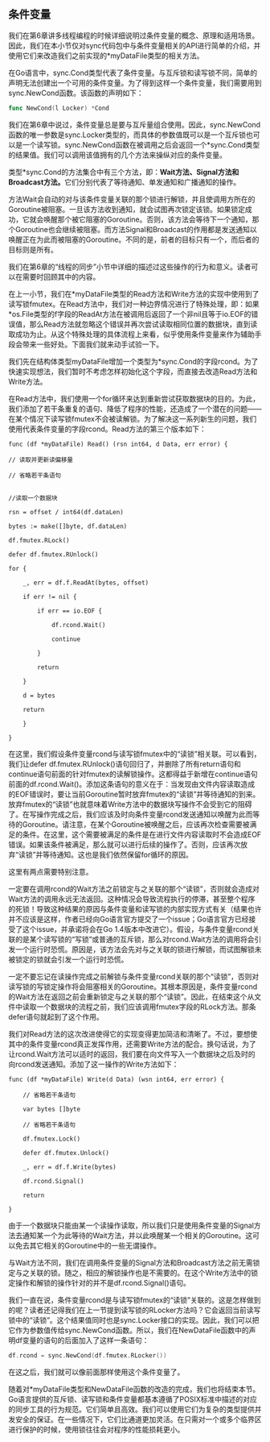 ## 条件变量

我们在第6章讲多线程编程的时候详细说明过条件变量的概念、原理和适用场景。因此，我们在本小节仅对sync代码包中与条件变量相关的API进行简单的介绍，并使用它们来改造我们之前实现的*myDataFile类型的相关方法。

在Go语言中，sync.Cond类型代表了条件变量。与互斥锁和读写锁不同，简单的声明无法创建出一个可用的条件变量。为了得到这样一个条件变量，我们需要用到sync.NewCond函数。该函数的声明如下：

```go
func NewCond(l Locker) *Cond
```

我们在第6章中说过，条件变量总是要与互斥量组合使用。因此，sync.NewCond函数的唯一参数是sync.Locker类型的，而具体的参数值既可以是一个互斥锁也可以是一个读写锁。sync.NewCond函数在被调用之后会返回一个*sync.Cond类型的结果值。我们可以调用该值拥有的几个方法来操纵对应的条件变量。

 

类型*sync.Cond的方法集合中有三个方法，即：<b>Wait方法、Signal方法和Broadcast方法。</b>它们分别代表了等待通知、单发通知和广播通知的操作。

方法Wait会自动的对与该条件变量关联的那个锁进行解锁，并且使调用方所在的Goroutine被阻塞。一旦该方法收到通知，就会试图再次锁定该锁。如果锁定成功，它就会唤醒那个被它阻塞的Goroutine。否则，该方法会等待下一个通知，那个Goroutine也会继续被阻塞。而方法Signal和Broadcast的作用都是发送通知以唤醒正在为此而被阻塞的Goroutine。不同的是，前者的目标只有一个，而后者的目标则是所有。


我们在第6章的“线程的同步”小节中详细的描述过这些操作的行为和意义。读者可以在需要时回顾其中的内容。


在上一小节，我们在\*myDataFile类型的Read方法和Write方法的实现中使用到了读写锁fmutex。在Read方法中，我们对一种边界情况进行了特殊处理，即：如果*os.File类型的f字段的ReadAt方法在被调用后返回了一个非nil且等于io.EOF的错误值，那么Read方法就忽略这个错误并再次尝试读取相同位置的数据块，直到读取成功为止。从这个特殊处理的具体流程上来看，似乎使用条件变量来作为辅助手段会带来一些好处。下面我们就来动手试验一下。


我们先在结构体类型myDataFile增加一个类型为*sync.Cond的字段rcond。为了快速实现想法，我们暂时不考虑怎样初始化这个字段，而直接去改造Read方法和Write方法。


在Read方法中，我们使用一个for循环来达到重新尝试获取数据块的目的。为此，我们添加了若干条重复的语句、降低了程序的性能，还造成了一个潜在的问题——在某个情况下读写锁fmutex不会被读解锁。为了解决这一系列新生的问题，我们使用代表条件变量的字段rcond。Read方法的第三个版本如下：

```
func (df *myDataFile) Read() (rsn int64, d Data, err error) {
 
// 读取并更新读偏移量
 
// 省略若干条语句
 
 
//读取一个数据块
 
rsn = offset / int64(df.dataLen)
 
bytes := make([]byte, df.dataLen)
 
df.fmutex.RLock()
 
defer df.fmutex.RUnlock()
 
for {
	 
	_, err = df.f.ReadAt(bytes, offset)
	 
	if err != nil {
	 
		if err == io.EOF {
		 
			df.rcond.Wait()
			 
			continue
		 
		}
		 
		return
	 
	}
	 
	d = bytes
	 
	return
	 
	}
 
}
```

在这里，我们假设条件变量rcond与读写锁fmutex中的“读锁”相关联。可以看到，我们让defer df.fmutex.RUnlock()语句回归了，并删除了所有return语句和continue语句前面的针对fmutex的读解锁操作。这都得益于新增在continue语句前面的df.rcond.Wait()。添加这条语句的意义在于：当发现由文件内容读取造成的EOF错误时，要让当前Goroutine暂时放弃fmutex的“读锁”并等待通知的到来。放弃fmutex的“读锁”也就意味着Write方法中的数据块写操作不会受到它的阻碍了。在写操作完成之后，我们应该及时向条件变量rcond发送通知以唤醒为此而等待的Goroutine。请注意，在某个Goroutine被唤醒之后，应该再次检查需要被满足的条件。在这里，这个需要被满足的条件是在进行文件内容读取时不会造成EOF错误。如果该条件被满足，那么就可以进行后续的操作了。否则，应该再次放弃“读锁”并等待通知。这也是我们依然保留for循环的原因。

这里有两点需要特别注意。

一定要在调用rcond的Wait方法之前锁定与之关联的那个“读锁”，否则就会造成对Wait方法的调用永远无法返回。这种情况会导致流程执行的停滞，甚至整个程序的死锁！导致这种结果的原因与条件变量和读写锁的内部实现方式有关（结果也许并不应该是这样，作者已经向Go语言官方提交了一个issue；Go语言官方已经接受了这个issue，并承诺将会在Go 1.4版本中改进它）。假设，与条件变量rcond关联的是某个读写锁的“写锁”或普通的互斥锁，那么对rcond.Wait方法的调用将会引发一个运行时恐慌。原因是，该方法会先对与之关联的锁进行解锁，而试图解锁未被锁定的锁就会引发一个运行时恐慌。


一定不要忘记在读操作完成之前解锁与条件变量rcond关联的那个“读锁”，否则对读写锁的写锁定操作将会阻塞相关的Goroutine。其根本原因是，条件变量rcond的Wait方法在返回之前会重新锁定与之关联的那个“读锁”。因此，在结束这个从文件中读取一个数据块的流程之前，我们应该调用fmutex字段的RLock方法。那条defer语句就起到了这个作用。


我们对Read方法的这次改进使得它的实现变得更加简洁和清晰了。不过，要想使其中的条件变量rcond真正发挥作用，还需要Write方法的配合。换句话说，为了让rcond.Wait方法可以适时的返回，我们要在向文件写入一个数据块之后及时的向rcond发送通知。添加了这一操作的Write方法如下：

```
func (df *myDataFile) Write(d Data) (wsn int64, err error) {

	// 省略若干条语句
	
	var bytes []byte
	
	// 省略若干条语句
	
	df.fmutex.Lock()
	
	defer df.fmutex.Unlock()
	
	_, err = df.f.Write(bytes)
	
	df.rcond.Signal()
	
	return

}
```

由于一个数据块只能由某一个读操作读取，所以我们只是使用条件变量的Signal方法去通知某一个为此等待的Wait方法，并以此唤醒某一个相关的Goroutine。这可以免去其它相关的Goroutine中的一些无谓操作。

与Wait方法不同，我们在调用条件变量的Signal方法和Broadcast方法之前无需锁定与之关联的锁。随之，相应的解锁操作也是不需要的。在这个Write方法中的锁定操作和解锁的操作针对的并不是df.rcond.Signal()语句。

我们一直在说，条件变量rcond是与读写锁fmutex的“读锁”关联的。这是怎样做到的呢？读者还记得我们在上一节提到读写锁的RLocker方法吗？它会返回当前读写锁中的“读锁”。这个结果值同时也是sync.Locker接口的实现。因此，我们可以把它作为参数值传给sync.NewCond函数。所以，我们在NewDataFile函数中的声明df变量的语句的后面加入了这样一条语句：

```go
df.rcond = sync.NewCond(df.fmutex.RLocker())
```

在这之后，我们就可以像前面那样使用这个条件变量了。

随着对*myDataFile类型和NewDataFile函数的改造的完成，我们也将结束本节。Go语言提供的互斥锁、读写锁和条件变量都基本遵循了POSIX标准中描述的对应的同步工具的行为规范。它们简单且高效。我们可以使用它们为复杂的类型提供并发安全的保证。在一些情况下，它们比通道更加灵活。在只需对一个或多个临界区进行保护的时候，使用锁往往会对程序的性能损耗更小。